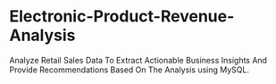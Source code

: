 # Electronic-Product-Revenue-Analysis
Analyze Retail Sales Data To Extract Actionable Business Insights And Provide Recommendations Based On The Analysis using MySQL.
